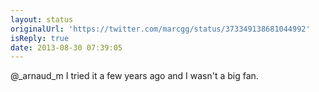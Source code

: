 ```yaml
---
layout: status
originalUrl: 'https://twitter.com/marcgg/status/373349138681044992'
isReply: true
date: 2013-08-30 07:39:05
---
```


@_arnaud_m I tried it a few years ago and I wasn't a big fan.
